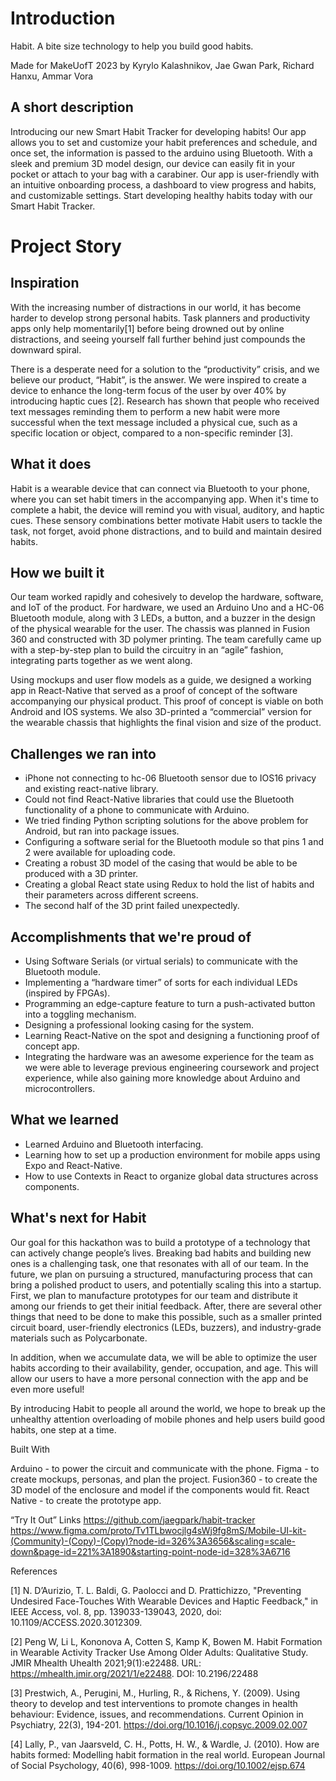 # Introduction
Habit. A bite size technology to help you build good habits.

Made for MakeUofT 2023 by Kyrylo Kalashnikov, Jae Gwan Park, Richard Hanxu, Ammar Vora

## A short description

Introducing our new Smart Habit Tracker for developing habits! Our app allows you to set and customize your habit preferences and schedule, and once set, the information is passed to the arduino using Bluetooth. With a sleek and premium 3D model design, our device can easily fit in your pocket or attach to your bag with a carabiner. Our app is user-friendly with an intuitive onboarding process, a dashboard to view progress and habits, and customizable settings. Start developing healthy habits today with our Smart Habit Tracker.

# Project Story

## Inspiration
[](https://d112y698adiu2z.cloudfront.net/photos/production/software_photos/002/391/182/datas/original.png)

With the increasing number of distractions in our world, it has become harder to develop strong personal habits. Task planners and productivity apps only help momentarily[1] before being drowned out by online distractions, and seeing yourself fall further behind just compounds the downward spiral. 

There is a desperate need for a solution to the “productivity” crisis, and we believe our product, “Habit”, is the answer. We were inspired to create a device to enhance the long-term focus of the user by over 40% by introducing haptic cues [2]. Research has shown that people who received text messages reminding them to perform a new habit were more successful when the text message included a physical cue, such as a specific location or object, compared to a non-specific reminder [3].

## What it does
Habit is a wearable device that can connect via Bluetooth to your phone, where you can set habit timers in the accompanying app. When it's time to complete a habit, the device will remind you with visual, auditory, and haptic cues. These sensory combinations better motivate Habit users to tackle the task, not forget, avoid phone distractions, and to build and maintain desired habits. 

## How we built it
Our team worked rapidly and cohesively to develop the hardware, software, and IoT of the product. For hardware, we used an Arduino Uno and a HC-06 Bluetooth module, along with 3 LEDs, a button, and a buzzer in the design of the physical wearable for the user. The chassis was planned in Fusion 360 and constructed with 3D polymer printing. The team carefully came up with a step-by-step plan to build the circuitry in an “agile” fashion, integrating parts together as we went along.

Using mockups and user flow models as a guide, we designed a working app in React-Native that served as a proof of concept of the software accompanying our physical product. This proof of concept is viable on both Android and IOS systems. We also 3D-printed a “commercial” version for the wearable chassis that highlights the final vision and size of the product.

## Challenges we ran into
- iPhone not connecting to hc-06 Bluetooth sensor due to IOS16 privacy and existing react-native library.
- Could not find React-Native libraries that could use the Bluetooth functionality of a phone to communicate with Arduino.
- We tried finding Python scripting solutions for the above problem for Android, but ran into package issues.
- Configuring a software serial for the Bluetooth module so that pins 1 and 2 were available for uploading code.
- Creating a robust 3D model of the casing that would be able to be produced with a 3D printer. 
- Creating a global React state using Redux to hold the list of habits and their parameters across different screens.
- The second half of the 3D print failed unexpectedly.

## Accomplishments that we're proud of
- Using Software Serials (or virtual serials) to communicate with the Bluetooth module.
- Implementing a “hardware timer” of sorts for each individual LEDs (inspired by FPGAs).
- Programming an edge-capture feature to turn a push-activated button into a toggling mechanism.
- Designing a professional looking casing for the system.
- Learning React-Native on the spot and designing a functioning proof of concept app.
- Integrating the hardware was an awesome experience for the team as we were able to leverage previous engineering coursework and project experience, while also gaining more knowledge about Arduino and microcontrollers.

## What we learned
- Learned Arduino and Bluetooth interfacing.
- Learning how to set up a production environment for mobile apps using Expo and React-Native.
- How to use Contexts in React to organize global data structures across components.

## What's next for Habit

Our goal for this hackathon was to build a prototype of a technology that can actively change people’s lives. Breaking bad habits and building new ones is a challenging task, one that resonates with all of our team. In the future, we plan on pursuing a structured, manufacturing process that can bring a polished product to users, and potentially scaling this into a startup. First, we plan to manufacture prototypes for our team and distribute it among our friends to get their initial feedback. After, there are several other things that need to be done to make this possible, such as a smaller printed circuit board, user-friendly electronics (LEDs, buzzers), and industry-grade materials such as Polycarbonate. 

In addition, when we accumulate data, we will be able to optimize the user habits according to their availability, gender, occupation, and age. This will allow our users to have a more personal connection with the app and be even more useful!

By introducing Habit to people all around the world, we hope to break up the unhealthy attention overloading of mobile phones and help users build good habits, one step at a time.

Built With

Arduino - to power the circuit and communicate with the phone.
Figma - to create mockups, personas, and plan the project.
Fusion360 - to create the 3D model of the enclosure and model if the components would fit.
React Native - to create the prototype app. 

“Try It Out” Links
https://github.com/jaegpark/habit-tracker 
https://www.figma.com/proto/Tv1TLbwocjlg4sWj9fg8mS/Mobile-UI-kit-(Community)-(Copy)-(Copy)?node-id=326%3A3656&scaling=scale-down&page-id=221%3A1890&starting-point-node-id=328%3A6716

References

[1] N. D’Aurizio, T. L. Baldi, G. Paolocci and D. Prattichizzo, "Preventing Undesired Face-Touches With Wearable Devices and Haptic Feedback," in IEEE Access, vol. 8, pp. 139033-139043, 2020, doi: 10.1109/ACCESS.2020.3012309.

[2] Peng W, Li L, Kononova A, Cotten S, Kamp K, Bowen M. Habit Formation in Wearable Activity Tracker Use Among Older Adults: Qualitative Study. JMIR Mhealth Uhealth 2021;9(1):e22488. URL: https://mhealth.jmir.org/2021/1/e22488. DOI: 10.2196/22488

[3] Prestwich, A., Perugini, M., Hurling, R., & Richens, Y. (2009). Using theory to develop and test interventions to promote changes in health behaviour: Evidence, issues, and recommendations. Current Opinion in Psychiatry, 22(3), 194-201. https://doi.org/10.1016/j.copsyc.2009.02.007

[4] Lally, P., van Jaarsveld, C. H., Potts, H. W., & Wardle, J. (2010). How are habits formed: Modelling habit formation in the real world. European Journal of Social Psychology, 40(6), 998-1009. https://doi.org/10.1002/ejsp.674
